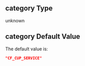 ## category Type

unknown

## category Default Value

The default value is:

```json
"CF_CUP_SERVICE"
```
